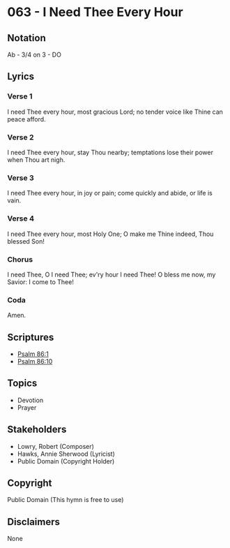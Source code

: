 # 063 - I Need Thee Every Hour

## Notation

Ab - 3/4 on 3 - DO

## Lyrics

### Verse 1

I need Thee every hour, most gracious Lord; no tender voice like Thine can peace afford.

### Verse 2

I need Thee every hour, stay Thou nearby; temptations lose their power when Thou art nigh.

### Verse 3

I need Thee every hour, in joy or pain; come quickly and abide, or life is vain.

### Verse 4

I need Thee every hour, most Holy One; O make me Thine indeed, Thou blessed Son!

### Chorus

I need Thee, O I need Thee; ev'ry hour I need Thee! O bless me now, my Savior: I come to Thee!

### Coda

Amen.


## Scriptures

- [Psalm 86:1](https://www.biblegateway.com/passage/?search=Psalm%2086%3A1)
- [Psalm 86:10](https://www.biblegateway.com/passage/?search=Psalm%2086%3A10)

## Topics

- Devotion
- Prayer

## Stakeholders

- Lowry, Robert (Composer)
- Hawks, Annie Sherwood (Lyricist)
- Public Domain (Copyright Holder)

## Copyright

Public Domain
(This hymn is free to use)

## Disclaimers

None

